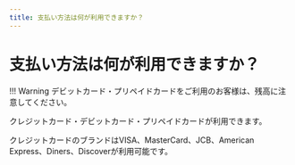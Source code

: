 ```yaml
---
title: 支払い方法は何が利用できますか？
---
```


# 支払い方法は何が利用できますか？
!!! Warning
    デビットカード・プリペイドカードをご利用のお客様は、残高に注意してください。

クレジットカード・デビットカード・プリペイドカードが利用できます。  

クレジットカードのブランドはVISA、MasterCard、JCB、American Express、Diners、Discoverが利用可能です。

